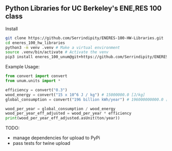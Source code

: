 ## Python Libraries for UC Berkeley's ENE,RES 100 class

Install
```bash
git clone https://github.com/Serrindipity/ENERES-100-HW-Libraries.git
cd eneres_100_hw_libraries
python3 -m venv .venv # Make a virtual environment
source .venv/bin/activate # Activate the venv
pip3 install eneres_100_unum@git+https://github.com/Serrindipity/ENERES-100-Unum.git@main # Install custom unum library
```

Example Usage:
```python
from convert import convert
from unum.units import *

efficiency = convert("0.3")
wood_energy = convert("15 x 10^6 J / kg") # 15000000.0 [J/kg]
global_consumption = convert("196 billion kWh/year") # 196000000000.0 [kWh/y]

wood_per_year = global_consumption / wood_energy
wood_per_year_eff_adjusted = wood_per_year * efficiency
print(wood_per_year_eff_adjusted.asUnit(ton/year))
```
TODO:
- manage dependencies for upload to PyPi
- pass tests for twine upload
